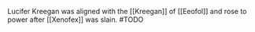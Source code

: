 
Lucifer Kreegan was aligned with the [[Kreegan]] of [[Eeofol]] and rose to power after [[Xenofex]] was slain.
#TODO